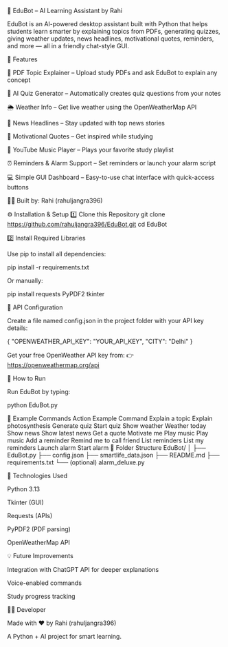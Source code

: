 🤖 EduBot – AI Learning Assistant by Rahi

EduBot is an AI-powered desktop assistant built with Python that helps students learn smarter by explaining topics from PDFs, generating quizzes, giving weather updates, news headlines, motivational quotes, reminders, and more — all in a friendly chat-style GUI.

🧠 Features

📘 PDF Topic Explainer – Upload study PDFs and ask EduBot to explain any concept

🧩 AI Quiz Generator – Automatically creates quiz questions from your notes

🌦 Weather Info – Get live weather using the OpenWeatherMap API

📰 News Headlines – Stay updated with top news stories

💬 Motivational Quotes – Get inspired while studying

🎵 YouTube Music Player – Plays your favorite study playlist

⏰ Reminders & Alarm Support – Set reminders or launch your alarm script

💻 Simple GUI Dashboard – Easy-to-use chat interface with quick-access buttons

🧍‍♂️ Built by: Rahi (rahuljangra396)

⚙️ Installation & Setup
1️⃣ Clone this Repository
git clone https://github.com/rahuljangra396/EduBot.git
cd EduBot

2️⃣ Install Required Libraries

Use pip to install all dependencies:

pip install -r requirements.txt


Or manually:

pip install requests PyPDF2 tkinter

🔑 API Configuration

Create a file named config.json in the project folder with your API key details:

{
  "OPENWEATHER_API_KEY": "YOUR_API_KEY",
  "CITY": "Delhi"
}


Get your free OpenWeather API key from:
👉 https://openweathermap.org/api

🚀 How to Run

Run EduBot by typing:

python EduBot.py

🧩 Example Commands
Action	Example Command
Explain a topic	Explain photosynthesis
Generate quiz	Start quiz
Show weather	Weather today
Show news	Show latest news
Get a quote	Motivate me
Play music	Play music
Add a reminder	Remind me to call friend
List reminders	List my reminders
Launch alarm	Start alarm
📂 Folder Structure
EduBot/
│
├── EduBot.py
├── config.json
├── smartlife_data.json
├── README.md
├── requirements.txt
└── (optional) alarm_deluxe.py

🧰 Technologies Used

Python 3.13

Tkinter (GUI)

Requests (APIs)

PyPDF2 (PDF parsing)

OpenWeatherMap API

💡 Future Improvements

Integration with ChatGPT API for deeper explanations

Voice-enabled commands

Study progress tracking

👨‍💻 Developer

Made with ❤️ by Rahi (rahuljangra396)

A Python + AI project for smart learning.
